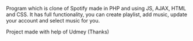 Program which is clone of Spotify made in PHP and using JS, AJAX, HTML and CSS. 
It has full functionality, you can create playlist, add music, update your account and select music for you.


Project made with help of Udmey (Thanks)
